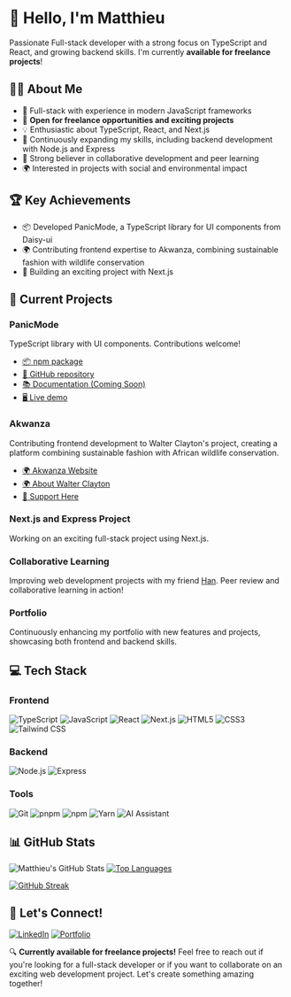 # 👋 Hello, I'm Matthieu

Passionate Full-stack developer with a strong focus on TypeScript and React, and growing backend skills. I'm currently **available for freelance projects**!

## 👨‍💻 About Me

- 🚀 Full-stack with experience in modern JavaScript frameworks
- 💼 **Open for freelance opportunities and exciting projects**
- 💡 Enthusiastic about TypeScript, React, and Next.js
- 🌱 Continuously expanding my skills, including backend development with Node.js and Express
- 🤝 Strong believer in collaborative development and peer learning
- 🌍 Interested in projects with social and environmental impact

## 🏆 Key Achievements

- 📦 Developed PanicMode, a TypeScript library for UI components from Daisy-ui
- 🌍 Contributing frontend expertise to Akwanza, combining sustainable fashion with wildlife conservation
- 🚀 Building an exciting project with Next.js

## 🚀 Current Projects

### PanicMode
TypeScript library with UI components. Contributions welcome!
- [📦 npm package](https://www.npmjs.com/package/panicmode/v/0.2.4)
- [🐙 GitHub repository](https://github.com/matthieuGravy/panicmode)
- [📚 Documentation (Coming Soon)](https://github.com/matthieuGravy/panicmode-doc)
- [🖥️ Live demo](https://panicmode-example.vercel.app/)

### Akwanza
Contributing frontend development to Walter Clayton's project, creating a platform combining sustainable fashion with African wildlife conservation.
- [🌍 Akwanza Website](https://www.akwanza.com/)
- [🌍 About Walter Clayton](https://www.walterclayton.com/)
- [🎁 Support Here](https://akwanza.teemill.com/)

### Next.js and Express Project
Working on an exciting full-stack project using Next.js.

### Collaborative Learning
Improving web development projects with my friend [Han](https://github.com/iota07). Peer review and collaborative learning in action!

### Portfolio
Continuously enhancing my portfolio with new features and projects, showcasing both frontend and backend skills.

## 💻 Tech Stack

### Frontend
![TypeScript](https://img.shields.io/badge/-TypeScript-007ACC?style=flat-square&logo=typescript&logoColor=white)
![JavaScript](https://img.shields.io/badge/-JavaScript-F7DF1E?style=flat-square&logo=javascript&logoColor=black)
![React](https://img.shields.io/badge/-React-61DAFB?style=flat-square&logo=react&logoColor=black)
![Next.js](https://img.shields.io/badge/-Next.js-000000?style=flat-square&logo=next.js&logoColor=white)
![HTML5](https://img.shields.io/badge/-HTML5-E34F26?style=flat-square&logo=html5&logoColor=white)
![CSS3](https://img.shields.io/badge/-CSS3-1572B6?style=flat-square&logo=css3&logoColor=white)
![Tailwind CSS](https://img.shields.io/badge/-Tailwind_CSS-38B2AC?style=flat-square&logo=tailwind-css&logoColor=white)

### Backend
![Node.js](https://img.shields.io/badge/-Node.js-339933?style=flat-square&logo=node.js&logoColor=white)
![Express](https://img.shields.io/badge/-Express-000000?style=flat-square&logo=express&logoColor=white)

### Tools
![Git](https://img.shields.io/badge/-Git-F05032?style=flat-square&logo=git&logoColor=white)
![pnpm](https://img.shields.io/badge/-pnpm-F69220?style=flat-square&logo=pnpm&logoColor=white)
![npm](https://img.shields.io/badge/-npm-CB3837?style=flat-square&logo=npm&logoColor=white)
![Yarn](https://img.shields.io/badge/-Yarn-2C8EBB?style=flat-square&logo=yarn&logoColor=white)
![AI Assistant](https://img.shields.io/badge/-AI_Assistant-4B0082?style=flat-square&logo=openai&logoColor=white)

## 📊 GitHub Stats
![Matthieu's GitHub Stats](https://github-readme-stats.vercel.app/api?username=matthieuGravy&show_icons=true&theme=radical)
[![Top Languages](https://github-readme-stats.vercel.app/api/top-langs/?username=matthieuGravy&layout=compact&theme=radical)](https://github.com/matthieuGravy)

[![GitHub Streak](https://github-readme-streak-stats.herokuapp.com/?user=matthieuGravy&theme=radical)](https://git.io/streak-stats)

## 🤝 Let's Connect!
[![LinkedIn](https://img.shields.io/badge/-LinkedIn-0077B5?style=flat-square&logo=LinkedIn&logoColor=white)](https://www.linkedin.com/in/matthieugravy/)
[![Portfolio](https://img.shields.io/badge/-Portfolio-4285F4?style=flat-square&logo=Google-chrome&logoColor=white)](https://itsgravy.dev/)

🔍 **Currently available for freelance projects!** Feel free to reach out if you're looking for a full-stack developer or if you want to collaborate on an exciting web development project. Let's create something amazing together!
